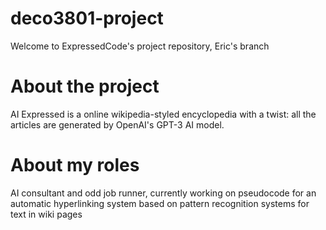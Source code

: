 # deco3801-project

Welcome to ExpressedCode's project repository, Eric's branch

# About the project

AI Expressed is a online wikipedia-styled encyclopedia with a twist: all the articles are generated by OpenAI's GPT-3 AI model.

# About my roles

AI consultant and odd job runner, currently working on pseudocode for an automatic hyperlinking system based on pattern recognition systems for text in wiki pages
